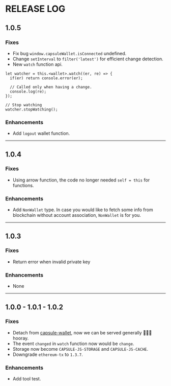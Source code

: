 # RELEASE LOG

## 1.0.5

### Fixes

* Fix bug `window.capsuleWallet.isConnected` undefined.
* Change `setInterval` to `filter('latest')` for efficient change detection.
* New `watch` function api.

```
let watcher = this.<wallet>.watch((er, re) => {
  if(er) return console.error(er);

  // Called only when having a change.
  console.log(re);
});

// Stop watching
watcher.stopWatching();
```

### Enhancements

* Add `logout` wallet function.

---

## 1.0.4

### Fixes

* Using arrow function, the code no longer needed `self = this` for functions.

### Enhancements

* Add `NonWallet` type. In case you would like to fetch some info from blockchain without account association, `NonWallet` is for you.

---

## 1.0.3

### Fixes

* Return error when invalid private key

### Enhancements

* None

---

## 1.0.0 - 1.0.1 - 1.0.2

### Fixes

* Detach from [capsule-wallet](https://github.com/kambria-platform/capsule-wallet), now we can be served generally 🎉🎉🎉 hooray.
* The event `changed` in `watch` function now would be `change`.
* Storage now become `CAPSULE-JS-STORAGE` and `CAPSULE-JS-CACHE`. 
* Downgrade `ethereum-tx` to `1.3.7`.

### Enhancements

* Add tool test.